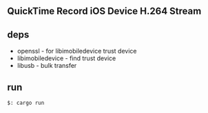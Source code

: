 ## QuickTime Record iOS Device H.264 Stream

## deps

* openssl - for libimobiledevice trust device
* libimobiledevice - find trust device
* libusb - bulk transfer

## run

```bash
$: cargo run
```

